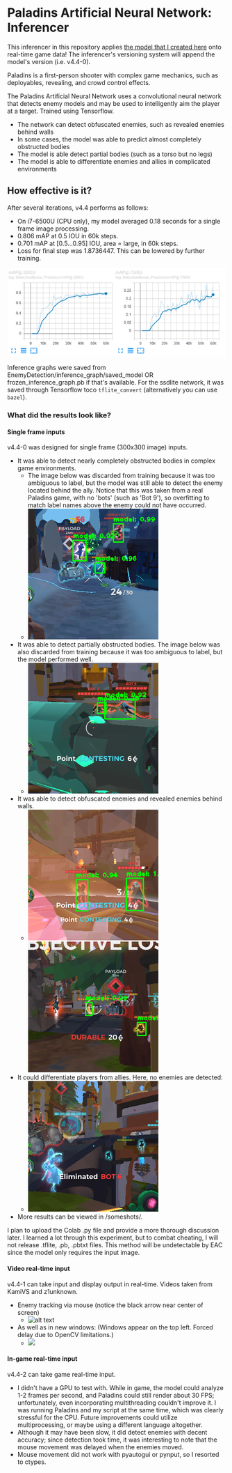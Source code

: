 # Paladins Artificial Neural Network: Inferencer

This inferencer in this repository applies [the model that I created here](https://github.com/kaisubr/PANN__trainer-public) onto real-time game data! The inferencer's versioning system will append the model's version (i.e. v4.4-0).

Paladins is a first-person shooter with complex game mechanics, such as deployables, revealing, and crowd control effects.

The Paladins Artificial Neural Network uses a convolutional neural network that detects enemy models and may be used to intelligently aim the player at a target. Trained using Tensorflow. 
* The network can detect obfuscated enemies, such as revealed enemies behind walls
* In some cases, the model was able to predict almost completely obstructed bodies
* The model is able detect partial bodies (such as a torso but no legs)
* The model is able to differentiate enemies and allies in complicated environments

## How effective is it?
After several iterations, v4.4 performs as follows:
* On i7-6500U (CPU only), my model averaged 0.18 seconds for a single frame image processing.
* 0.806 mAP at 0.5 IOU in 60k steps.
* 0.701 mAP at [0.5...0.95] IOU, area = large, in 60k steps.
* Loss for final step was 1.8736447. This can be lowered by further training.

![alt text](/someshots/mAP.PNG "")

Inference graphs were saved from EnemyDetection/inference_graph/saved_model OR frozen_inference_graph.pb if that's available. For the ssdlite network, it was saved through Tensorflow toco `tflite_convert` (alternatively you can use `bazel`).

### What did the results look like?

#### Single frame inputs
v4.4-0 was designed for single frame (300x300 image) inputs.
* It was able to detect nearly completely obstructed bodies in complex game environments.
    * The image below was discarded from training because it was too ambiguous to label, but the model was still able to detect the enemy located behind the ally. Notice that this was taken from a real Paladins game, with no 'bots' (such as 'Bot 9'), so overfitting to match label names above the enemy could not have occurred.
    * ![alt text](/someshots/j_294-4_noxml-complex-v4-detected.png "")
* It was able to detect partially obstructed bodies. The image below was also discarded from training because it was too ambiguous to label, but the model performed well.
    * ![alt text](/someshots/j_211-4-1_noxml-v4-detected.png "")
* It was able to detect obfuscated enemies and revealed enemies behind walls.
    * ![alt text](/someshots/j_248-4-1-v4-detected.png "") ![alt text](/someshots/j_346-4-1-v4-detected.png "")
* It could differentiate players from allies. Here, no enemies are detected:
    * ![alt text](/someshots/j_290-4-1_noxml-noenemies-v4-detected.png "")
* More results can be viewed in /someshots/.

I plan to upload the Colab .py file and provide a more thorough discussion later. I learned a lot through this experiment, but to combat cheating, I will not release .tflite, .pb, .pbtxt files. This method will be undetectable by EAC since the model only requires the input image.

#### Video real-time input
v4.4-1 can take input and display output in real-time. Videos taken from KamiVS and z1unknown.
* Enemy tracking via mouse (notice the black arrow near center of screen)
   * ![alt text](/someshots/v1-inference-tracking.gif "")
* As well as in new windows: (Windows appear on the top left. Forced delay due to OpenCV limitations.)
   * <img src="/someshots/z1.gif" width="40%" />


#### In-game real-time input
v4.4-2 can take game real-time input.
* I didn't have a GPU to test with. While in game, the model could analyze 1-2 frames per second, and Paladins could still render about 30 FPS; unfortunately, even incorporating multithreading couldn't improve it. I was running Paladins and my script at the same time, which was clearly stressful for the CPU. Future improvements could utilize multiprocessing, or maybe using a different language altogether. 
* Although it may have been slow, it did detect enemies with decent accuracy; since detection took time, it was interesting to note that the mouse movement was delayed when the enemies moved. 
* Mouse movement did not work with pyautogui or pynput, so I resorted to ctypes.

<!-- 
Notes to self: .../raw contains raw data & xml files, along with 0noxml and 0rename 
Drive content/ contains Colab, raw data, xml files, config files, tfevent files, and four training versions
-->
